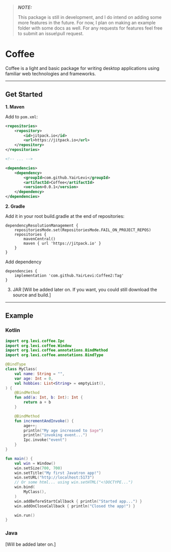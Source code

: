 > **_NOTE:_**
> 
> This package is still in development, and I do intend on adding some more features in the future. For now, I plan on making
> an example folder with some docs as well. For any requests for features feel free to submit an issue\pull request.


# Coffee

Coffee is a light and basic package for writing desktop applications using familiar web technologies and frameworks.

----
## Get Started
**1. Maven**

Add to `pom.xml`:
```xml
<repositories>
    <repository>
        <id>jitpack.io</id>
        <url>https://jitpack.io</url>
    </repository>
</repositories>

<!-- ... -->

<dependencies>
    <dependency>
        <groupId>com.github.YairLevi</groupId>
        <artifactId>Coffee</artifactId>
        <version>0.0.1</version>
    </dependency>
</dependencies>
```
**2. Gradle** 

Add it in your root build.gradle at the end of repositories:
```
dependencyResolutionManagement {
    repositoriesMode.set(RepositoriesMode.FAIL_ON_PROJECT_REPOS)
    repositories {
        mavenCentral()
        maven { url 'https://jitpack.io' }
    }
}
```
Add dependency
```agsl
dependencies {
	implementation 'com.github.YairLevi:Coffee2:Tag'
}
```
3. JAR
[Will be added later on. If you want, you could still download the source and build.]
____
## Example
### Kotlin
```kotlin
import org.levi.coffee.Ipc
import org.levi.coffee.Window
import org.levi.coffee.annotations.BindMethod
import org.levi.coffee.annotations.BindType

@BindType
class MyClass(
    val name: String = "",
    var age: Int = 0,
    val hobbies: List<String> = emptyList(),
) {
    @BindMethod
    fun add(a: Int, b: Int): Int {
        return a + b
    }

    @BindMethod
    fun incrementAndInvoke() {
        age++;
        println("My age increased to $age")
        println("invoking event...")
        Ipc.invoke("event")
    }
}

fun main() {
    val win = Window()
    win.setSize(700, 700)
    win.setTitle("My first Javatron app!")
    win.setURL("http://localhost:5173")
    // Or some html... using win.setHTML("<!DOCTYPE...")
    win.bind(
        MyClass(),
    )
    win.addBeforeStartCallback { println("Started app...") }
    win.addOnCloseCallback { println("Closed the app!") }

    win.run()
}

```
### Java
[Will be added later on.]
